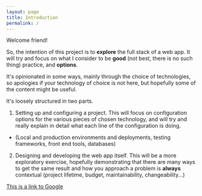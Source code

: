 ```yaml
---
layout: page
title: Introduction
permalink: /
---
```


Welcome friend!

So, the intention of this project is to **explore** the full stack of a web app. It will try and focus on
what I consider to be **good** (not best, there is no such thing) practice, and **options**.

It's opinionated in some ways, mainly through the choice of technologies, so apologies if your technology
of choice is not here, but hopefully some of the content might be useful.
  
It's loosely structured in two parts. 

1. Setting up and configuring a project. This will focus on configuration options for the 
various pieces of chosen technology, and will try and really explain in detail what each line of the 
configuration is doing.
  * (Local and production environments and deployments, testing frameworks, front end tools, databases)

2. Designing and developing the web app itself. This will be a more exploratory exercise, hopefully 
demonstrating that there are many ways to get the same result and how you 
approach a problem is **always** contextual (project lifetime, budget, maintainability, changeability...)


[This is a link to Google](https://google.com)

